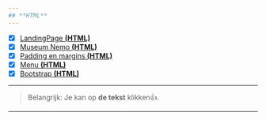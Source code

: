 ```yaml
---
## **HTML**
---
```

- [x] [LandingPage **(HTML)**](http://24114.hosts1.ma-cloud.nl/ONT_Github/ONT_OP1_Landing_Page/index.html)
- [x] [Museum Nemo **(HTML)**](http://24114.hosts1.ma-cloud.nl/ONT_Github/ONT_OP2%20_Museum_Nemo/index.html)
- [x] [Padding en margins **(HTML)**](http://24114.hosts1.ma-cloud.nl/ONT_Github/ONT_OP3_PADDING_MARGIN/index.html)
- [x] [Menu **(HTML)**](http://24114.hosts1.ma-cloud.nl/ONT_Github/ONT_OP4_menu_main/index.html)
- [x] [Bootstrap **(HTML)**](http://24114.hosts1.ma-cloud.nl/ONT_Github/ONT_OP5_BOOTSTRAP/index.html)
---
> Belangrijk: Je kan op **de tekst** klikken👍.
---
